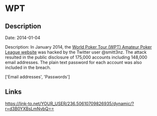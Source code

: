 # WPT

## Description

Date: 2014-01-04

Description:
In January 2014, the <a href="http://www.wptapl.com" target="_blank" rel="noopener">World Poker Tour (WPT) Amateur Poker League website</a> was hacked by the Twitter user @smitt3nz. The attack resulted in the public disclosure of 175,000 accounts including 148,000 email addresses. The plain text password for each account was also included in the breach.


['Email addresses', 'Passwords']

## Links

https://link-to.net/YOUR_USER/236.50610709826935/dynamic/?r=d3B0YXBsLmNvbQ==